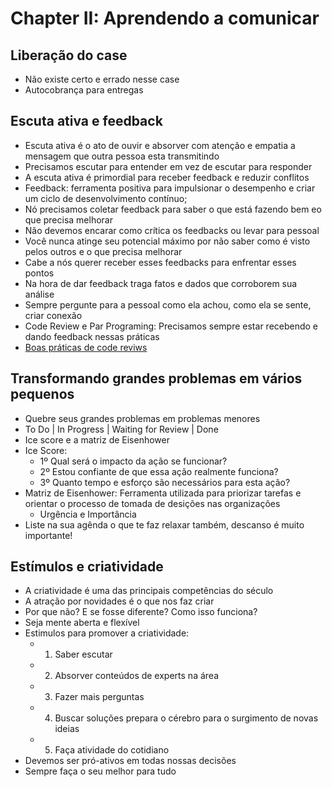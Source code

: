 # Chapter II: Aprendendo a comunicar

## Liberação do case

- Não existe certo e errado nesse case
- Autocobrança para entregas

## Escuta ativa e feedback

- Escuta ativa é o ato de ouvir e absorver com atenção e empatia a mensagem que outra pessoa esta transmitindo
- Precisamos escutar para entender em vez de escutar para responder
- A escuta ativa é primordial para receber feedback e reduzir conflitos
- Feedback: ferramenta positiva para impulsionar o desempenho e criar um ciclo de desenvolvimento contínuo;
- Nó precisamos coletar feedback para saber o que está fazendo bem eo que precisa melhorar
- Não devemos encarar como crítica os feedbacks ou levar para pessoal
- Você nunca atinge seu potencial máximo por não saber como é visto pelos outros e o que precisa melhorar
- Cabe a nós querer receber esses feedbacks para enfrentar esses pontos
- Na hora de dar feedback traga fatos e dados que corroborem sua análise
- Sempre pergunte para a pessoal como ela achou, como ela se sente, criar conexão
- Code Review e Par Programing: Precisamos sempre estar recebendo e dando feedback nessas práticas
- [Boas práticas de code reviws](https://medium.com/palantir/code-review-best-practices-19e02780015f)

## Transformando grandes problemas em vários pequenos

- Quebre seus grandes problemas em problemas menores
- To Do | In Progress | Waiting for Review | Done
- Ice score e a matriz de Eisenhower
- Ice Score:
  - 1º Qual será o impacto da ação se funcionar?
  - 2º Estou confiante de que essa ação realmente funciona?
  - 3º Quanto tempo e esforço são necessários para esta ação?
- Matriz de Eisenhower: Ferramenta utilizada para priorizar tarefas e orientar o processo de tomada de desições nas organizações
  - Urgência e Importância
- Liste na sua agênda o que te faz relaxar também, descanso é muito importante!

## Estímulos e criatividade

- A criatividade é uma das principais competências do século
- A atração por novidades é o que nos faz criar
- Por que não? E se fosse diferente? Como isso funciona?
- Seja mente aberta e flexível
- Estimulos para promover a criatividade:
  - 1. Saber escutar
  - 2. Absorver conteúdos de experts na área
  - 3. Fazer mais perguntas
  - 4. Buscar soluções prepara o cérebro para o surgimento de novas ideias
  - 5. Faça atividade do cotidiano
- Devemos ser pró-ativos em todas nossas decisões
- Sempre faça o seu melhor para tudo
